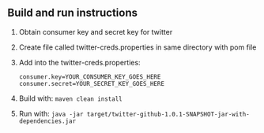 ## Build and run instructions

1. Obtain consumer key and secret key for twitter
2. Create file called twitter-creds.properties in same directory with pom file
3. Add into the twitter-creds.properties:
    ```
    consumer.key=YOUR_CONSUMER_KEY_GOES_HERE
    consumer.secret=YOUR_SECRET_KEY_GOES_HERE
    ```
    
4. Build with: 
   ```maven clean install```
5. Run with: 
   ```java -jar target/twitter-github-1.0.1-SNAPSHOT-jar-with-dependencies.jar``` 